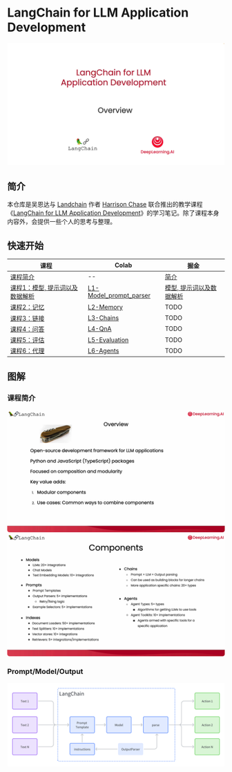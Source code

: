 # LangChain for LLM Application Development

![overview](docs/intro/intro_overview.png)

## 简介

本仓库是吴恩达与 [Landchain](https://github.com/hwchase17/langchain) 作者 [Harrison Chase](https://www.linkedin.com/in/harrison-chase-961287118) 联合推出的教学课程 《[LangChain for LLM Application Development](https://learn.deeplearning.ai/langchain/lesson/1/introduction)》的学习笔记。除了课程本身内容外，会提供一些个人的思考与整理。


## 快速开始

| 课程                                                         | Colab                                                        | 掘金                                                         |
| ------------------------------------------------------------ | ------------------------------------------------------------ | ------------------------------------------------------------ |
| [课程简介](https://github.com/madroidmaq/LangChain-for-LLM-Application-Development/blob/master/notebook/Intro.md) | --                                                           | [简介](https://juejin.cn/post/7240119814756958266)           |
| [课程1：模型, 提示词以及数据解析](https://github.com/madroidmaq/LangChain-for-LLM-Application-Development/blob/master/notebook/L1-Model_prompt_parser.ipynb) | [L1-Model_prompt_parser](https://colab.research.google.com/github/madroidmaq/LangChain-for-LLM-Application-Development/blob/master/notebook/L1-Model_prompt_parser.ipynb) | [模型, 提示词以及数据解析 ](https://juejin.cn/spost/7240636255973081144) |
| [课程2：记忆](https://github.com/madroidmaq/LangChain-for-LLM-Application-Development/blob/master/notebook/L2-Memory.ipynb) | [L2-Memory](https://colab.research.google.com/github/madroidmaq/LangChain-for-LLM-Application-Development/blob/master/notebook/L2-Memory.ipynb) | TODO                                                         |
| [课程3：链接](https://github.com/madroidmaq/LangChain-for-LLM-Application-Development/blob/master/notebook/L3-Chains.ipynb) | [L3-Chains](https://colab.research.google.com/github/madroidmaq/LangChain-for-LLM-Application-Development/blob/master/notebook/L3-Chains.ipynb) | TODO                                                         |
| [课程4：问答](https://github.com/madroidmaq/LangChain-for-LLM-Application-Development/blob/master/notebook/L4-QnA.ipynb) | [L4-QnA](https://colab.research.google.com/github/madroidmaq/LangChain-for-LLM-Application-Development/blob/master/notebook/L4-QnA.ipynb) | TODO                                                         |
| [课程5：评估](https://github.com/madroidmaq/LangChain-for-LLM-Application-Development/blob/master/notebook/L5-Evaluation.ipynb) | [L5-Evaluation](https://colab.research.google.com/github/madroidmaq/LangChain-for-LLM-Application-Development/blob/master/notebook/L5-Evaluation.ipynb) | TODO                                                         |
| [课程6：代理](https://github.com/madroidmaq/LangChain-for-LLM-Application-Development/blob/master/notebook/L6-Agents.ipynb) | [L6-Agents](https://colab.research.google.com/github/madroidmaq/LangChain-for-LLM-Application-Development/blob/master/notebook/L6-Agents.ipynb) | TODO                                                         |



## 图解

### 课程简介

![](docs/intro/langchain-overview.png)
![](docs/intro/langchain-components.png)

### Prompt/Model/Output

![](docs/l1/langchain_flow.png)

